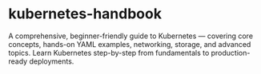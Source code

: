 # kubernetes-handbook
A comprehensive, beginner-friendly guide to Kubernetes — covering core concepts, hands-on YAML examples, networking, storage, and advanced topics. Learn Kubernetes step-by-step from fundamentals to production-ready deployments.
